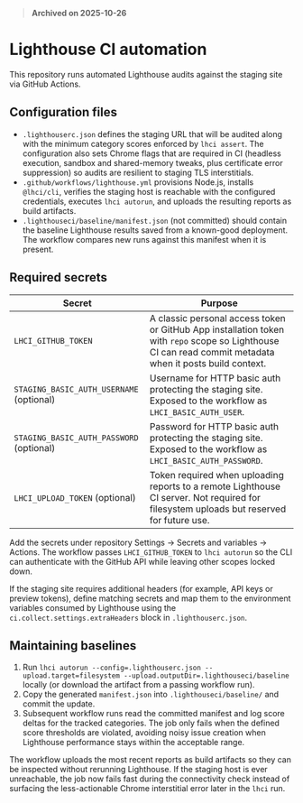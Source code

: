 > **Archived on 2025-10-26**

# Lighthouse CI automation

This repository runs automated Lighthouse audits against the staging site via GitHub Actions.

## Configuration files

- `.lighthouserc.json` defines the staging URL that will be audited along with the minimum
  category scores enforced by `lhci assert`. The configuration also sets Chrome flags that are
  required in CI (headless execution, sandbox and shared-memory tweaks, plus certificate error
  suppression) so audits are resilient to staging TLS interstitials.
- `.github/workflows/lighthouse.yml` provisions Node.js, installs `@lhci/cli`, verifies the
  staging host is reachable with the configured credentials, executes `lhci autorun`, and
  uploads the resulting reports as build artifacts.
- `.lighthouseci/baseline/manifest.json` (not committed) should contain the baseline
  Lighthouse results saved from a known-good deployment. The workflow compares new runs
  against this manifest when it is present.

## Required secrets

| Secret | Purpose |
| --- | --- |
| `LHCI_GITHUB_TOKEN` | A classic personal access token or GitHub App installation token with `repo` scope so Lighthouse CI can read commit metadata when it posts build context. |
| `STAGING_BASIC_AUTH_USERNAME` (optional) | Username for HTTP basic auth protecting the staging site. Exposed to the workflow as `LHCI_BASIC_AUTH_USER`. |
| `STAGING_BASIC_AUTH_PASSWORD` (optional) | Password for HTTP basic auth protecting the staging site. Exposed to the workflow as `LHCI_BASIC_AUTH_PASSWORD`. |
| `LHCI_UPLOAD_TOKEN` (optional) | Token required when uploading reports to a remote Lighthouse CI server. Not required for filesystem uploads but reserved for future use. |

Add the secrets under repository Settings → Secrets and variables → Actions. The workflow passes
`LHCI_GITHUB_TOKEN` to `lhci autorun` so the CLI can authenticate with the GitHub API while leaving
other scopes locked down.

If the staging site requires additional headers (for example, API keys or preview tokens), define
matching secrets and map them to the environment variables consumed by Lighthouse using the
`ci.collect.settings.extraHeaders` block in `.lighthouserc.json`.

## Maintaining baselines

1. Run `lhci autorun --config=.lighthouserc.json --upload.target=filesystem --upload.outputDir=.lighthouseci/baseline`
   locally (or download the artifact from a passing workflow run).
2. Copy the generated `manifest.json` into `.lighthouseci/baseline/` and commit the update.
3. Subsequent workflow runs read the committed manifest and log score deltas for the tracked
   categories. The job only fails when the defined score thresholds are violated, avoiding noisy
   issue creation when Lighthouse performance stays within the acceptable range.

The workflow uploads the most recent reports as build artifacts so they can be inspected without
rerunning Lighthouse. If the staging host is ever unreachable, the job now fails fast during the
connectivity check instead of surfacing the less-actionable Chrome interstitial error later in the
`lhci` run.
